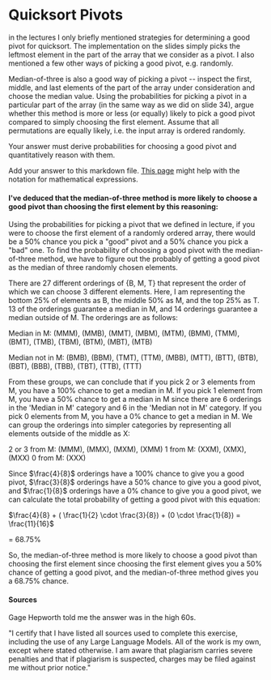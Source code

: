 # Quicksort Pivots

in the lectures I only briefly mentioned strategies for determining a good pivot
for quicksort. The implementation on the slides simply picks the leftmost
element in the part of the array that we consider as a pivot. I also mentioned a
few other ways of picking a good pivot, e.g. randomly.

Median-of-three is also a good way of picking a pivot -- inspect the first,
middle, and last elements of the part of the array under consideration and
choose the median value. Using the probabilities for picking a pivot in a
particular part of the array (in the same way as we did on slide 34), argue
whether this method is more or less (or equally) likely to pick a good pivot
compared to simply choosing the first element. Assume that all permutations are
equally likely, i.e. the input array is ordered randomly.

Your answer must derive probabilities for choosing a good pivot and
quantitatively reason with them.

Add your answer to this markdown file. [This
page](https://docs.github.com/en/get-started/writing-on-github/working-with-advanced-formatting/writing-mathematical-expressions)
might help with the notation for mathematical expressions.

#### I've deduced that the median-of-three method is more likely to choose a good pivot than choosing the first element by this reasoning:

Using the probabilities for picking a pivot that we defined in lecture, if you 
were to choose the first element of a randomly ordered array, there would be a 50% 
chance you pick a "good" pivot and a 50% chance you pick a "bad" one. To find the 
probability of choosing a good pivot with the median-of-three method, we have to 
figure out the probably of getting a good pivot as the median of three randomly 
chosen elements.

There are 27 different orderings of {B, M, T} that represent the order of which we 
can choose 3 different elements. Here, I am representing the bottom 25% of elements 
as B, the middle 50% as M, and the top 25% as T. 13 of the orderings guarantee a 
median in M, and 14 orderings guarantee a median outside of M. The orderings are as 
follows:

Median in M: (MMM), (MMB), (MMT), (MBM), (MTM), (BMM), (TMM), (BMT), (TMB), (TBM),
             (BTM), (MBT), (MTB)

Median not in M: (BMB), (BBM), (TMT), (TTM), (MBB), (MTT), (BTT), (BTB), (BBT), 
                 (BBB), (TBB), (TBT), (TTB), (TTT)

From these groups, we can conclude that if you pick 2 or 3 elements from M, you have
a 100% chance to get a median in M. If you pick 1 element from M, you have a 50% 
chance to get a median in M since there are 6 orderings in the 'Median in M' category 
and 6 in the 'Median not in M' category. If you pick 0 elements from M, you have a 0% 
chance to get a median in M. We can group the orderings into simpler categories by 
representing all elements outside of the middle as X:

2 or 3 from M: (MMM), (MMX), (MXM), (XMM)
1 from M: (XXM), (XMX), (MXX)
0 from M: (XXX)

Since $\frac{4}{8}$ orderings have a 100% chance to give you a good pivot, $\frac{3}{8}$ 
orderings have a 50% chance to give you a good pivot, and $\frac{1}{8}$ orderings have a 
0% chance to give you a good pivot, we can calculate the total probability of getting a 
good pivot with this equation:

$\frac{4}{8} + ( \frac{1}{2} \cdot \frac{3}{8}) + (0 \cdot \frac{1}{8}) = \frac{11}{16}$ 

= 68.75%

So, the median-of-three method is more likely to choose a good pivot than choosing the 
first element since choosing the first element gives you a 50% chance of getting a good 
pivot, and the median-of-three method gives you a 68.75% chance.

#### Sources

Gage Hepworth told me the answer was in the high 60s.

"I certify that I have listed all sources used to complete this exercise,
including the use of any Large Language Models. All of the work is my own, except
where stated otherwise. I am aware that plagiarism carries severe penalties and
that if plagiarism is suspected, charges may be filed against me without prior
notice."
